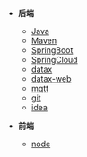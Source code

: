 - **后端**
    - [Java](/java/_sidebar.md)
    - [Maven](/maven/_sidebar.md)
    - [SpringBoot](/springboot/_sidebar.md)
    - [SpringCloud](/spring-cloud/_sidebar.md)
    - [datax](/datax/_sidebar.md)
    - [datax-web](/datax-web/_sidebar.md)
    - [mqtt](/mqtt/_sidebar.md)
    - [git](/git/_sidebar.md)
    - [idea](/idea/_sidebar.md)
    
- **前端**
    - [node](/node/_sidebar.md)

